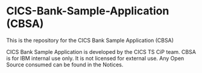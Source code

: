 # CICS-Bank-Sample-Application (CBSA)
This is the repository for the CICS Bank Sample Application (CBSA)

CICS Bank Sample Application is developed by the CICS TS CiP team. CBSA is for IBM internal use only. 
It is not licensed for external use. Any Open Source consumed can be found in the Notices.  
